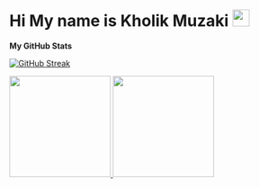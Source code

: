 Hi My name is Kholik Muzaki <img src="https://raw.githubusercontent.com/iampavangandhi/iampavangandhi/master/gifs/Hi.gif" width="30px">
================================

<b>My GitHub Stats</b>

<a href="https://git.io/streak-stats"><img src="https://github-readme-streak-stats.herokuapp.com?user=Kholik-Muzaki&theme=vue-dark&hide_border=true" alt="GitHub Streak" /></a>

<p align="left">
<a href="https://github.com/Kholik-Muzaki">
  <img height="180em" src="https://github-readme-stats-eight-theta.vercel.app/api?username=Kholik-Muzaki&show_icons=true&theme=algolia&include_all_commits=true&count_private=true"/>
  <img height="180em" src="https://github-readme-stats-eight-theta.vercel.app/api/top-langs/?username=Kholik-Muzaki&layout=compact&langs_count=8&theme=algolia"/>
</a>
</p>
